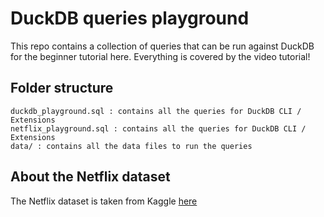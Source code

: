 # DuckDB queries playground
This repo contains a collection of queries that can be run against DuckDB for the beginner tutorial here.
Everything is covered by the video tutorial!

## Folder structure
```
duckdb_playground.sql : contains all the queries for DuckDB CLI / Extensions
netflix_playground.sql : contains all the queries for DuckDB CLI / Extensions
data/ : contains all the data files to run the queries
```

## About the Netflix dataset
The Netflix dataset is taken from Kaggle [here](https://www.kaggle.com/prasertk/netflix-daily-top-10-in-us)
